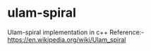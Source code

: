 # ulam-spiral
Ulam-spiral implementation in c++
Reference:-
https://en.wikipedia.org/wiki/Ulam_spiral
